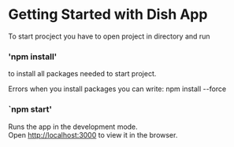 # Getting Started with Dish App

To start procject you have to open project in directory and run 

### 'npm install'
to install all packages needed to start project.

Errors when you install packages you can write: npm install --force

### `npm start'

Runs the app in the development mode.\
Open [http://localhost:3000](http://localhost:3000) to view it in the browser.
